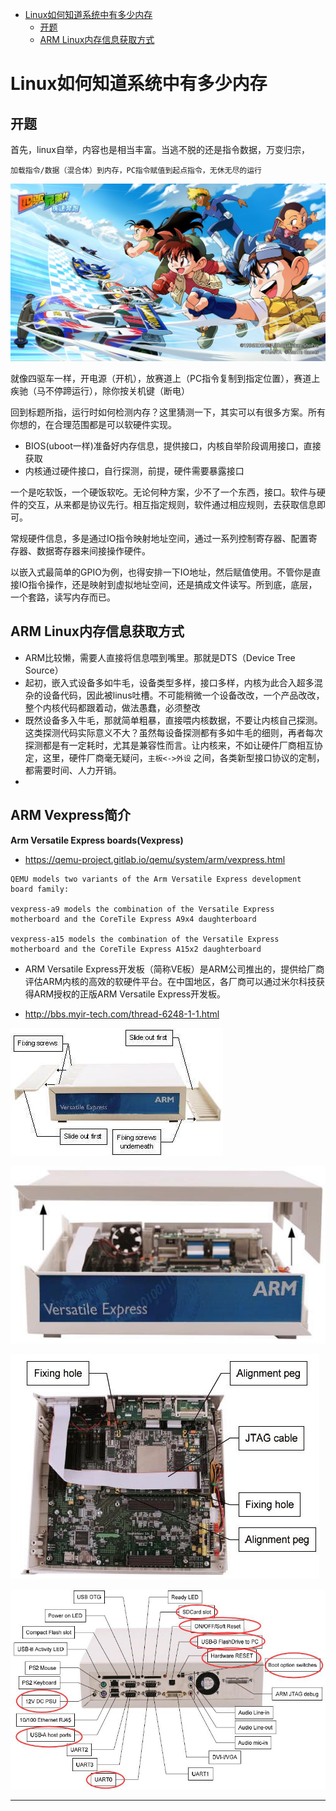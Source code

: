 <!-- MDTOC maxdepth:6 firsth1:1 numbering:0 flatten:0 bullets:1 updateOnSave:1 -->

- [Linux如何知道系统中有多少内存](#linux如何知道系统中有多少内存)   
   - [开题](#开题)   
   - [ARM Linux内存信息获取方式](#arm-linux内存信息获取方式)   

<!-- /MDTOC -->
# Linux如何知道系统中有多少内存

## 开题

首先，linux自举，内容也是相当丰富。当逃不脱的还是指令数据，万变归宗，

```
加载指令/数据（混合体）到内存，PC指令赋值到起点指令，无休无尽的运行
```

![20220716_093707_10](image/20220716_093707_10.png)

就像四驱车一样，开电源（开机），放赛道上（PC指令复制到指定位置），赛道上疾驰（马不停蹄运行），除你按关机键（断电）

回到标题所指，运行时如何检测内存？这里猜测一下，其实可以有很多方案。所有你想的，在合理范围都是可以软硬件实现。

* BIOS(uboot一样)准备好内存信息，提供接口，内核自举阶段调用接口，直接获取
* 内核通过硬件接口，自行探测，前提，硬件需要暴露接口

一个是吃软饭，一个硬饭软吃。无论何种方案，少不了一个东西，接口。软件与硬件的交互，从来都是协议先行。相互指定规则，软件通过相应规则，去获取信息即可。

常规硬件信息，多是通过IO指令映射地址空间，通过一系列控制寄存器、配置寄存器、数据寄存器来间接操作硬件。

以嵌入式最简单的GPIO为例，也得安排一下IO地址，然后赋值使用。不管你是直接IO指令操作，还是映射到虚拟地址空间，还是搞成文件读写。所到底，底层，一个套路，读写内存而已。


## ARM Linux内存信息获取方式

* ARM比较懒，需要人直接将信息喂到嘴里。那就是DTS（Device Tree Source）
* 起初，嵌入式设备多如牛毛，设备类型多样，接口多样，内核为此合入超多混杂的设备代码，因此被linus吐槽。不可能稍微一个设备改改，一个产品改改，整个内核代码都跟着动，做法愚蠢，必须整改
* 既然设备多入牛毛，那就简单粗暴，直接喂内核数据，不要让内核自己探测。这类探测代码实际意义不大？虽然每设备探测都有多如牛毛的细则，再者每次探测都是有一定耗时，尤其是兼容性而言。让内核来，不如让硬件厂商相互协定，这里，硬件厂商毫无疑问，```主板<->外设``` 之间，各类新型接口协议的定制，都需要时间、人力开销。
*




## ARM Vexpress简介

**Arm Versatile Express boards(Vexpress)**

* <https://qemu-project.gitlab.io/qemu/system/arm/vexpress.html>

```
QEMU models two variants of the Arm Versatile Express development board family:

vexpress-a9 models the combination of the Versatile Express motherboard and the CoreTile Express A9x4 daughterboard

vexpress-a15 models the combination of the Versatile Express motherboard and the CoreTile Express A15x2 daughterboard
```

* ARM Versatile Express开发板（简称VE板）是ARM公司推出的，提供给厂商评估ARM内核的高效的软硬件平台。在中国地区，各厂商可以通过米尔科技获得ARM授权的正版ARM Versatile Express开发板。

* <http://bbs.myir-tech.com/thread-6248-1-1.html>


![20220723_112708_52](image/20220723_112708_52.png)

![20220723_112713_54](image/20220723_112713_54.png)

![20220723_112717_70](image/20220723_112717_70.png)

![20220723_112722_85](image/20220723_112722_85.png)









---
